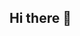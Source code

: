 ## Hi there 👋

<!--
**ariqohgj/ariqohgj** is a ✨ _special_ ✨ repository because its `README.md` (this file) appears on your GitHub profile.

HII!! I’m a C# Developer specializing in .Net Framework, VB.NET, ASP.NET and Unity.

👓 I'm interested on Backend Developer, Frontend Developer, Application Developer and some Web3 Stuff
🏃‍♀️‍➡️ Currently I'm learning more Backend Developer and Application Developer
🎮 I'm made a game tooo🥳🥳🥳

You can reach out to me anytime via email at ariqohgj@gmail.com. Looking forward to connecting with you! 😊

-->
